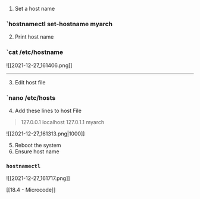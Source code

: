 1. Set a host name

### `hostnamectl set-hostname myarch

2. Print host name

### `cat /etc/hostname

![[2021-12-27_161406.png]]

---

3. Edit host file

### `nano /etc/hosts

4. Add these lines to host File

> 127.0.0.1 localhost
> 127.0.1.1 myarch

![[2021-12-27_161313.png|1000]]

5. Reboot the system
6. Ensure host name

### `hostnamectl`

![[2021-12-27_161717.png]]

[[18.4 - Microcode]]

